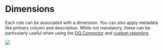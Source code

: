 # Dimensions

Each rule can be associated with a dimension. You can also apply metadata like primary column and description. While not mandatory, these can be particularly useful when using the [DQ Connector](../../integration/dq-connector.md) and [custom reporting](../../reports/custom.md).

![](../../.gitbook/assets/rule\_dimensions.gif)
